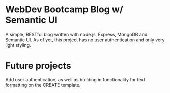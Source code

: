 # WebDev Bootcamp Blog w/ Semantic UI

A simple, RESTful blog written with node.js, Express, MongoDB and Semantic UI.
As of yet, this project has no user authentication and only very light styling.

# Future projects

Add user authentication, as well as building in functionality for text formatting
on the CREATE template.